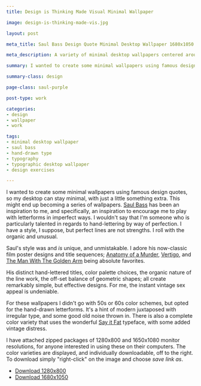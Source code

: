 ```yaml
---
title: Design is Thinking Made Visual Minimal Wallpaper

image: design-is-thinking-made-vis.jpg

layout: post

meta_title: Saul Bass Design Quote Minimal Desktop Wallpaper 1680x1050 and 1280x800.

meta_description: A variety of minimal desktop wallpapers centered around Saul Bass' famous quote "Design is Thinking Made Visual".

summary: I wanted to create some minimal wallpapers using famous design quotes...

summary-class: design

page-class: saul-purple

post-type: work

categories:
- design
- wallpaper
- work

tags:
- minimal desktop wallpaper
- saul bass
- hand-drawn type
- typography
- typographic desktop wallpaper
- design exercises

---
```


I wanted to create some minimal wallpapers using famous design quotes, so my desktop can stay minimal, with just a little something extra. This might end up becoming a series of wallpapers. <a href="http://en.wikipedia.org/wiki/Saul_Bass" title="Saul Bass Wikipedia">Saul Bass</a> has been an inspiration to me, and specifically, an inspiration to encourage me to play with letterforms in imperfect ways. I wouldn't say that I'm someone who is particularly talented in regards to hand-lettering by way of perfection. I have a style, I suppose, but perfect lines are not strengths. I roll with the organic and unusual.

Saul's style was and *is* unique, and unmistakable. I adore his now-classic film poster designs and title sequences; <a href="http://en.wikipedia.org/wiki/Anatomy_of_a_Murder" title="Anatomy of a Murder on Wikipedia">Anatomy of a Murder</a>, <a href="http://en.wikipedia.org/wiki/Vertigo_%28film%29" title="Vertigo on Wikipedia">Vertigo</a>, and <a href="http://en.wikipedia.org/wiki/The_Man_with_the_Golden_Arm" title="The Man With the Golden Arm on Wikipedia">The Man With The Golden Arm</a> being absolute favorites.

His distinct hand-lettered titles, color palette choices, the organic nature of the line work, the off-set balance of geometric shapes; all create remarkably simple, but effective designs. For me, the instant vintage sex appeal is undeniable.

For these wallpapers I didn't go with 50s or 60s color schemes, but opted for the hand-drawn letterforms. It's a hint of modern juxtaposed with irregular type, and some good old noise thrown in. There is also a complete color variety that uses the wonderful <a href="http://26plus-zeichen.de/fonts/sayitfat/" title="Say it Fat Font">Say it Fat</a> typeface, with some added vintage distress.

I have attached zipped packages of 1280x800 and 1650x1080 monitor resolutions, for anyone interested in using these on their computers. The color varieties are displayed, and individually downloadable, off to the right. To download simply "right-click" on the image and choose *save link as*.

<ul class="downloads">
  <li><a href="/assets/downloads/blog/1280x800.zip">Download 1280x800</a></li>
  <li><a href="/assets/downloads/blog/1680x1050.zip.zip">Download 1680x1050</a></li>
</ul><!--/.downloads-->
